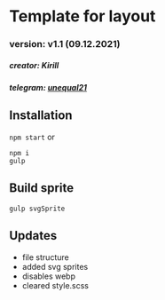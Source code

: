 # Template for layout

### version: v1.1 (09.12.2021)

##### creator: Kirill

##### telegram: [unequal21](https://t.me/unequal21)

## Installation

`npm start`
or
```
npm i
gulp
```

## Build sprite

`gulp svgSprite`

## Updates

- file structure
- added svg sprites
- disables webp
- cleared style.scss
